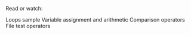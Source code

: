 Read or watch:

Loops sample
Variable assignment and arithmetic
Comparison operators
File test operators
